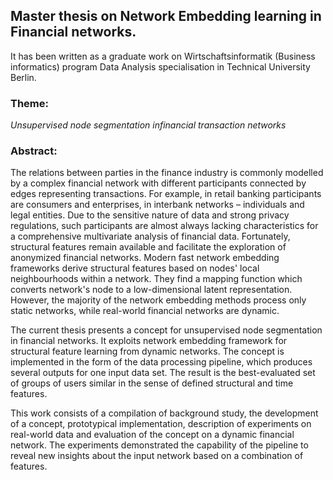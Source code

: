 ## Master thesis on Network Embedding learning in Financial networks. 
It has been written as a graduate work on Wirtschaftsinformatik (Business informatics) program Data Analysis specialisation in Technical University Berlin.

### Theme:

_Unsupervised node segmentation infinancial transaction networks_

### Abstract:
The relations between parties in the finance industry is commonly modelled by a complex financial network with different participants connected by edges representing transactions. For example, in retail banking participants are consumers and enterprises, in interbank networks – individuals and legal entities. Due to the sensitive nature of data and strong privacy regulations, such participants are almost always lacking characteristics for a comprehensive multivariate analysis of financial data. Fortunately, structural features remain available and facilitate the exploration of anonymized financial networks. Modern fast network embedding frameworks derive structural features based on nodes' local neighbourhoods within a network. They find a mapping function which converts network's node to a low-dimensional latent representation. However, the majority of the network embedding methods process only static networks, while real-world financial networks are dynamic.

The current thesis presents a concept for unsupervised node segmentation in financial networks. It exploits network embedding framework for structural feature learning from dynamic networks. The concept is implemented in the form of the data processing pipeline, which produces several outputs for one input data set. The result is the best-evaluated set of groups of users similar in the sense of defined structural and time features.

This work consists of a compilation of background study, the development of a concept, prototypical implementation, description of experiments on real-world data and evaluation of the concept on a dynamic financial network. The experiments demonstrated the capability of the pipeline to reveal new insights about the input network based on a combination of features.
